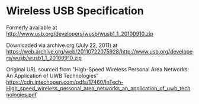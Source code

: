 # Wireless USB Specification

Formerly available at http://www.usb.org/developers/wusb/wusb1_1_20100910.zip

Downloaded via archive.org (July 22, 2011) at
https://web.archive.org/web/20110722075928/http://www.usb.org/developers/wusb/wusb1_1_20100910.zip


Original URL sourced from "High-Speed Wireless Personal Area Networks:
An Application of UWB Technologies"
https://cdn.intechopen.com/pdfs/17460/InTech-High_speed_wireless_personal_area_networks_an_application_of_uwb_technologies.pdf